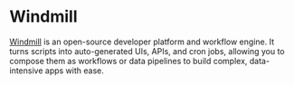 # Windmill

[Windmill](https://www.windmill.dev/) is an open-source developer platform and workflow engine.
It turns scripts into auto-generated UIs, APIs, and cron jobs, allowing you to compose them as
workflows or data pipelines to build complex, data-intensive apps with ease.
